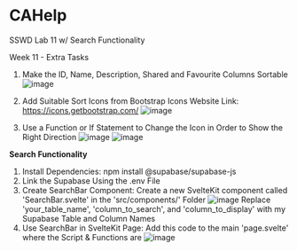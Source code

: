 # CAHelp
SSWD Lab 11 w/ Search Functionality

Week 11 - Extra Tasks

1. Make the ID, Name, Description, Shared and Favourite Columns Sortable
![image](https://github.com/UselessPlank/CAHelp/assets/114073566/8b8722b7-8996-4f0d-91cf-af3420cfbdf9)

2. Add Suitable Sort Icons from Bootstrap Icons
   Website Link: https://icons.getbootstrap.com/
![image](https://github.com/UselessPlank/CAHelp/assets/114073566/da9e47a9-9f77-42bd-81e3-282e698be95e)

3. Use a Function or If Statement to Change the Icon in Order to Show the Right Direction
   ![image](https://github.com/UselessPlank/CAHelp/assets/114073566/35fb410a-865d-4d24-8f82-b3cfa1892719)
   ![image](https://github.com/UselessPlank/CAHelp/assets/114073566/485c930f-6f23-47b5-9167-5062abce19ff)

**Search Functionality**

1. Install Dependencies: npm install @supabase/supabase-js
2. Link the Supabase Using the .env File
3. Create SearchBar Component: Create a new SvelteKit component called 'SearchBar.svelte' in the 'src/components/' Folder
   ![image](https://github.com/UselessPlank/CAHelp/assets/114073566/77716491-615c-45e1-8542-f6e6b5f950d7)
   Replace 'your_table_name', 'column_to_search', and 'column_to_display' with my Supabase Table and Column Names
4. Use SearchBar in SvelteKit Page: Add this code to the main 'page.svelte' where the Script & Functions are
   ![image](https://github.com/UselessPlank/CAHelp/assets/114073566/cb0f9bdf-e3c5-44e7-bdab-67735a18950f)

